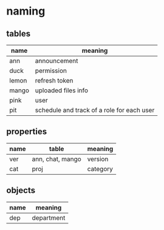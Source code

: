 # naming

## tables

| name  | meaning                                    |
| ----- | ------------------------------------------ |
| ann   | announcement                               |
| duck  | permission                                 |
| lemon | refresh token                              |
| mango | uploaded files info                        |
| pink  | user                                       |
| pit   | schedule and track of a role for each user |

## properties

| name | table            | meaning  |
| ---- | ---------------- | -------- |
| ver  | ann, chat, mango | version  |
| cat  | proj             | category |

## objects

| name | meaning    |
| ---- | ---------- |
| dep  | department |
